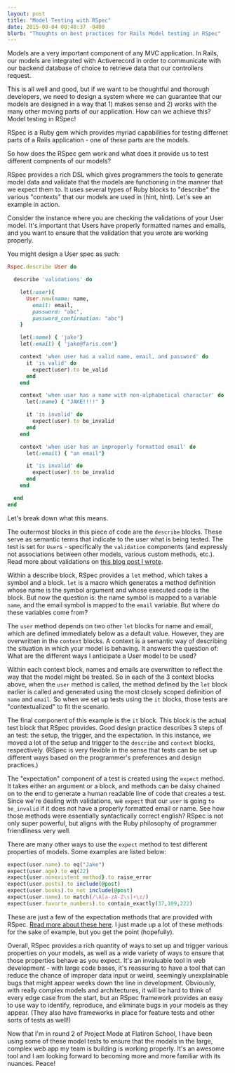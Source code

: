 ```yaml
---
layout: post
title: "Model Testing with RSpec"
date: 2015-08-04 08:48:37 -0400
blurb: "Thoughts on best practices for Rails Model testing in RSpec"
---
```


Models are a very important component of any MVC application. In Rails, our models are integrated with Activerecord in order to communicate with our backend database of choice to retrieve data that our controllers request.

This is all well and good, but if we want to be thoughtful and thorough developers, we need to design a system where we can guarantee that our models are designed in a way that 1) makes sense and 2) works with the many other moving parts of our application. How can we achieve this? Model testing in RSpec!

RSpec is a Ruby gem which provides myriad capabilities for testing differnet parts of a Rails application - one of these parts are the models.

So how does the RSpec gem work and what does it provide us to test different compnents of our models?

RSpec provides a rich DSL which gives programmers the tools to generate  model data and validate that the models are functioning in the manner that we expect them to. It uses several types of Ruby blocks to "describe" the various "contexts" that our models are used in (hint, hint). Let's see an example in action.

Consider the instance where you are checking the validations of your User model. It's important that Users have properly formatted names and emails, and you want to ensure that the validation that you wrote are working properly.

You might design a User spec as such:

``` ruby
Rspec.describe User do

  describe 'validations' do

    let(:user){
      User.new(name: name,
        email: email,
        password: "abc",
        password_confirmation: "abc")
    }

    let(:name) { 'jake'}
    let(:email) { 'jake@faris.com'}

    context 'when user has a valid name, email, and password' do
      it 'is valid' do
        expect(user).to be_valid
      end
    end

    context 'when user has a name with non-alphabetical character' do
      let(:name) { "JAKE!!!!" }

      it 'is invalid' do
        expect(user).to be_invalid
      end
    end

    context 'when user has an improperly formatted email' do
      let(:email) { "an email"}

      it 'is invalid' do
        expect(user).to be_invalid
      end
    end

  end
end
```

Let's break down what this means.

The outermost blocks in this piece of code are the `describe` blocks. These serve as semantic terms that indicate to the user what is being tested. The test is set for `User`s - specifically the `validation` components (and expressly not associations between other models, various custom methods, etc.). Read more about validations on [this blog post I wrote](http://farisj.github.io/blog/2015/07/07/validations-in-rails/).


Within a describe block, RSpec provides a `let` method, which takes a symbol and a block. `let` is a macro which generates a method definition whose name is the symbol argument and whose executed code is the block. But now the question is: the name symbol is mapped to a variable `name`, and the email symbol is mapped to the `email` variable. But where do these variables come from?

The `user` method depends on two other `let` blocks for name and email, which are defined immediately below as a default value. However, they are overwritten in the `context` blocks. A context is a semantic way of describing the situation in which your model is behaving. It answers the question of: What are the different ways I anticipate a User model to be used?

Within each context block, names and emails are overwritten to reflect the way that the model might be treated. So in each of the 3 context blocks above, when the `user` method is called, the method defined by the `let` block earlier is called and generated using the most closely scoped definition of `name` and `email`. So when we set up tests using the `it` blocks, those tests are "contextualized" to fit the scenario.

The final component of this example is the `it` block. This block is the actual test block that RSpec provides. Good design practice describes 3 steps of an test: the setup, the trigger, and the expectation. In this instance, we moved a lot of the setup and trigger to the `describe` and `context` blocks, respectively. (RSpec is very flexible in the sense that tests can be set up different ways based on the programmer's preferences and design practices.)

The "expectation" component of a test is created using the `expect` method. It takes either an argument or a block, and methods can be daisy chained on to the end to generate a human readable line of code that creates a test. Since we're dealing with validations, we `expect` that our `user` is going `to be_invalid` if it does not have a properly formatted email or name. See how those methods were essentially syntactically correct english? RSpec is not only super powerful, but aligns with the Ruby philosophy of programmer friendliness very well.

There are many other ways to use the `expect` method to test different properties of models. Some examples are listed below:

``` ruby
expect(user.name).to eq("Jake")
expect(user.age).to eq(22)
expect{user.nonexistent_method}.to raise_error
expect(user.posts).to include(@post)
expect(user.books).to_not include(@post)
expect(user.name).to match(/\A[a-zA-Z\s]+\z/)
expect(user.favorte_numbers).to contain_exactly(37,109,222)
```

These are just a few of the expectation methods that are provided with RSpec. [Read more about these here](https://www.relishapp.com/rspec/rspec-expectations/docs/built-in-matchers). I just made up a lot of these methods for the sake of example, but you get the point (hopefully).


Overall, RSpec provides a rich quantity of ways to set up and trigger various properties on your models, as well as a wide variety of ways to ensure that those properties behave as you expect. It's an invaluable tool in web development - with large code bases, it's reassuring to have a tool that can reduce the chance of improper data input or weird, seemingly unexplainable bugs that might appear weeks down the line in development. Obviously, with really complex models and architectures, it will be hard to think of every edge case from the start, but an RSpec framework provides an easy to use way to identify, reproduce, and eliminate bugs in your models as they appear. (They also have frameworks in place for feature tests and other sorts of tests as well!)

Now that I'm in round 2 of Project Mode at Flatiron School, I have been using some of these model tests to ensure that the models in the large, complex web app my team is building is working properly. It's an awesome tool and I am looking forward to becoming more and more familiar with its nuances. Peace!
